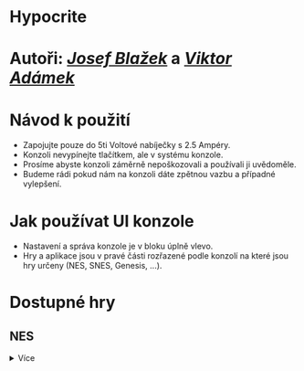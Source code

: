 # Hypocrite

# Autoři: [*Josef Blažek*](mailto:josefblazek004@gymuo.cz?subject=[HypocriteGuide]) a [*Viktor Adámek*](mailto:xadamek@gymuo.cz?subject=[HypocriteGuide])
# Návod k použití
- Zapojujte pouze do 5ti Voltové nabíječky s 2.5 Ampéry.
- Konzoli nevypínejte tlačítkem, ale v systému konzole.
- Prosíme abyste konzoli záměrně nepoškozovali a používali ji uvědoměle.
- Budeme rádi pokud nám na konzoli dáte zpětnou vazbu a případné vylepšení.
# Jak používat UI konzole
- Nastavení a správa konzole je v bloku úplně vlevo.
- Hry a aplikace jsou v pravé části rozřazené podle konzolí na které jsou hry určeny (NES, SNES, Genesis, ...).
# Dostupné hry
## NES
<details><summary>Více</summary>
  
  
- Contra = *střílečka pro jednoho až dva hráče*
> <img src="https://www.svetandroida.cz/media/2018/02/NES-hry-Contra.jpg" width="20%" height="20%">
- Kirby's Adventure = *platformovka pro jednoho hráče*
> <img src="https://www.retrogames.cz/games/316/NES_01.gif" width="20%" height="20%">
- Legend of Zelda = *RPG pro jednoho hráče*
> <img src="https://cdn.vox-cdn.com/thumbor/SRhDwS0dV41zu2-WEnxCZ-EjrUw=/1400x1400/filters:format(jpeg)/cdn.vox-cdn.com/uploads/chorus_asset/file/13247741/DpJgQJmU0AAyQFs.jpg" width="20%" height="20%">
- Mega Man 5 = *střílečka pro jednoho hráče*
> <img src="https://emu-russia.net/gdb/nes/Megaman_V_5.png" width="20%" height="20%">
- Metroid = *střílečka pro jednoho hráče*
> <img src="https://static.wikia.nocookie.net/metroid/images/0/07/NES_Metroid.png/revision/latest/scale-to-width-down/256?cb=20120603232313" width="20%" height="20%">
- Mike Tyson's Punch-Out!! = *boxovací hra pro jednoho hráče*
> <img src="https://www.everything80spodcast.com/wp-content/uploads/2019/08/mike-tysons-punch-out-tyson-e1507021527866.jpg" width="20%" height="20%">
- Super Mario Bros. = *platformovka pro dva hráče*
> <img src="https://burzovnisvet.cz/wp-content/uploads/2021/09/super-mario-bros-2.jpg" width="20%" height="20%">
- Super Mario Bros. 2 = *platformovka pro dva hráče*
> <img src="https://upload.wikimedia.org/wikipedia/en/b/bb/Smb2_comparison.png" width="20%" height="20%">
- Super Mario Bros. 3 = *platformovka pro dva hráče*
> <img src="https://im.tiscali.cz/games/2021/07/15/1305773-super-mario-bros-3-pc-demo-base_16x9.jpg.1152?1626341373.0" width="20%" height="20%">
- Tetris = *tetris...*
> <img src="https://www.retrogames.cz/games/1030/NES_03.gif" width="20%" height="20%">
- Zelda II - The adventure of Link = *RPG pro jednoho hráče*
> <img src="https://i.ytimg.com/vi/WQuRIrnD2y4/maxresdefault.jpg" width="20%" height="20%"> 

  
</details>
